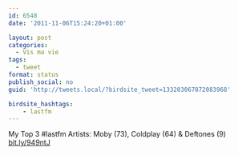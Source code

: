 ```yaml
---
id: 6548
date: '2011-11-06T15:24:20+01:00'

layout: post
categories:
  - Vis ma vie
tags:
  - tweet
format: status
publish_social: no
guid: 'http://tweets.local/?birdsite_tweet=133203067872083968'

birdsite_hashtags:
    - lastfm
---
```


My Top 3 #lastfm Artists: Moby (73), Coldplay (64) &amp; Deftones (9) [bit.ly/949ntJ](http://bit.ly/949ntJ)